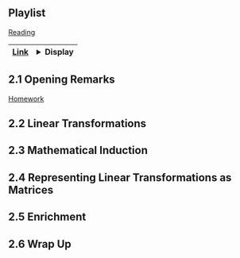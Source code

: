 ## Playlist

[Reading](http://www.cs.utexas.edu/users/flame/LAFF/Notes/Week2.pdf)

| [Link](https://www.youtube.com/playlist?list=PLSl48-6ESzFYoR6Az_X5jzzBTKfW7nElZ) | <details><summary>Display</summary><iframe width="650px" height="450" src="https://www.youtube.com/embed/videoseries?list=PLSl48-6ESzFYoR6Az_X5jzzBTKfW7nElZ" frameborder="0" allow="autoplay; encrypted-media" allowfullscreen></iframe> </details> |
|-|-|

## 2.1 Opening Remarks

[Homework](http://www.cs.utexas.edu/users/flame/LAFF/Notes/Week2.pdf#page=3)

## 2.2 Linear Transformations

## 2.3 Mathematical Induction

## 2.4 Representing Linear Transformations as Matrices

## 2.5 Enrichment

## 2.6 Wrap Up
